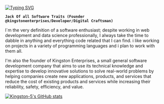 [![Typing SVG](https://readme-typing-svg.demolab.com?font=Fira+Code&pause=1000&color=02A700&background=000000&center=true&vCenter=true&multiline=true&width=435&lines=Kingston-5;Founder+%40+Kingston-Enterprises)](https://git.io/typing-svg)

**`Jack Of all Software Traits (Founder @kingstonenterprises/Developer/Digital Craftsman)`**

I`m the very definition of a software enthusiast; despite working in web development and data science professionally, I always take the time to dabble in anything and everything code related that I can find. i like working on projects in a variety of programming languages and i plan to work with them all.

I'm also the founder of Kingston Enterprises, a small general software development company that aims to use its technical knowledge and expertise to develop innovative solutions to solve real-world problems by helping companies create new applications, products, and services that reduce the cost of existing products and services while increasing their reliability, safety, efficiency, and value.

[![Kingston-5's GitHub stats](https://github-readme-stats.vercel.app/api?username=anuraghazra)](https://github.com/anuraghazra/github-readme-stats)
